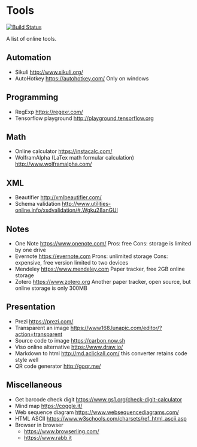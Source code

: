 # Tools
[![Build Status](https://api.travis-ci.org/NoahDragon/tool-sites.svg?branch=master)](https://travis-ci.org/NoahDragon/tool-sites)

A list of online tools.

## Automation
- Sikuli http://www.sikuli.org/
- AutoHotkey https://autohotkey.com/ Only on windows

## Programming
- RegExp https://regexr.com/
- Tensorflow playground http://playground.tensorflow.org

## Math
- Online calculator https://instacalc.com/
- WolframAlpha (LaTex math formular calculation) http://www.wolframalpha.com/

## XML
- Beautifier http://xmlbeautifier.com/
- Schema validation http://www.utilities-online.info/xsdvalidation/#.Wgku28anGUl

## Notes
- One Note https://www.onenote.com/ Pros: free Cons: storage is limited by one drive
- Evernote https://evernote.com Prons: unlimited storage Cons: expensive, free version limited to two devices
- Mendeley https://www.mendeley.com Paper tracker, free 2GB online storage
- Zotero https://www.zotero.org Another paper tracker, open source, but online storage is only 300MB

## Presentation
- Prezi https://prezi.com/
- Transparent an image https://www168.lunapic.com/editor/?action=transparent
- Source code to image https://carbon.now.sh
- Viso online alternative https://www.draw.io/
- Markdown to html http://md.aclickall.com/ this converter retains code style well
- QR code generator http://goqr.me/

## Miscellaneous
- Get barcode check digit https://www.gs1.org/check-digit-calculator
- Mind map https://coggle.it/
- Web sequence diagram https://www.websequencediagrams.com/
- HTML ASCII https://www.w3schools.com/charsets/ref_html_ascii.asp
- Browser in browser 
  * https://www.browserling.com/
  * https://www.rabb.it

